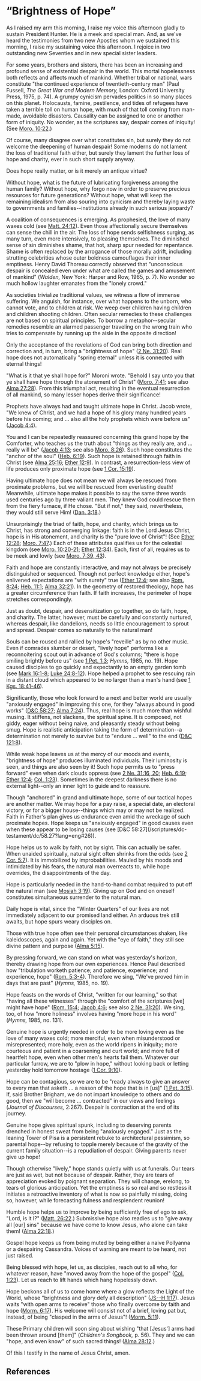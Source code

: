 # “Brightness of Hope”

As I raised my arm this morning, I raise my voice this afternoon gladly to
sustain President Hunter. He is a meek and special man. And, as we've heard
the testimonies from two new Apostles whom we sustained this morning, I raise
my sustaining voice this afternoon. I rejoice in two outstanding new Seventies
and in new special sister leaders.

For some years, brothers and sisters, there has been an increasing and
profound sense of existential despair in the world. This mortal hopelessness
both reflects and affects much of mankind. Whether tribal or national, wars
constitute "the continued experience of twentieth-century man" (Paul Fussell,
_The Great War and Modern Memory,_ London: Oxford University Press, 1975, p.
74). A grumpy cynicism pervades politics in so many places on this planet.
Holocausts, famine, pestilence, and tides of refugees have taken a terrible
toll on human hope, with much of that toll coming from man-made, avoidable
disasters. Causality can be assigned to one or another form of iniquity. No
wonder, as the scriptures say, despair comes of iniquity! (See [Moro.
10:22](/scriptures/bofm/moro/10.22?lang=eng#21).)

Of course, many disagree over what constitutes sin, but surely they do not
welcome the deepening of human despair! Some moderns do not lament the loss of
traditional faith either, but surely they lament the further loss of hope and
charity, ever in such short supply anyway.

Does hope really matter, or is it merely an antique virtue?

Without hope, what is the future of lubricating forgiveness among the human
family? Without hope, why forgo now in order to preserve precious resources
for future generations? Without hope, what will keep the remaining idealism
from also souring into cynicism and thereby laying waste to governments and
families--institutions already in such serious jeopardy?

A coalition of consequences is emerging. As prophesied, the love of many waxes
cold (see [Matt. 24:12](/scriptures/nt/matt/24.12?lang=eng#11)). Even those
affectionally secure themselves can sense the chill in the air. The loss of
hope sends selfishness surging, as many turn, even more intensively, to
pleasing themselves. The diminished sense of sin diminishes shame, that hot,
sharp spur needed for repentance. Shame is often replaced by the arrogance of
those morally adrift, including strutting celebrities whose outer boldness
camouflages their inner emptiness. Henry David Thoreau correctly observed that
"unconscious despair is concealed even under what are called the games and
amusement of mankind" (_Walden,_ New York: Harper and Row, 1965, p. 7). No
wonder so much hollow laughter emanates from the "lonely crowd."

As societies trivialize traditional values, we witness a flow of immense
suffering. We anguish, for instance, over what happens to the unborn, who
cannot vote, and to children at risk. We weep over children having children
and children shooting children. Often secular remedies to these challenges are
not based on spiritual principles. To borrow a metaphor--secular remedies
resemble an alarmed passenger traveling on the wrong train who tries to
compensate by running up the aisle in the opposite direction!

Only the acceptance of the revelations of God can bring both direction and
correction and, in turn, bring a "brightness of hope" ([2 Ne.
31:20](/scriptures/bofm/2-ne/31.20?lang=eng#19)). Real hope does not
automatically "spring eternal" unless it is connected with eternal things!

"What is it that ye shall hope for?" Moroni wrote. "Behold I say unto you that
ye shall have hope through the atonement of Christ" ([Moro.
7:41](/scriptures/bofm/moro/7.41?lang=eng#40); see also [Alma
27:28](/scriptures/bofm/alma/27.28?lang=eng#27)). From this triumphal act,
resulting in the eventual resurrection of all mankind, so many lesser hopes
derive their significance!

Prophets have always had and taught ultimate hope in Christ. Jacob wrote, "We
knew of Christ, and we had a hope of his glory many hundred years before his
coming; and ... also all the holy prophets which were before us" ([Jacob
4:4](/scriptures/bofm/jacob/4.4?lang=eng#3)).

You and I can be repeatedly reassured concerning this grand hope by the
Comforter, who teaches us the truth about "things as they really are, and ...
really will be" ([Jacob 4:13](/scriptures/bofm/jacob/4.13?lang=eng#12); see
also [Moro. 8:26](/scriptures/bofm/moro/8.26?lang=eng#25)). Such hope
constitutes the "anchor of the soul" ([Heb.
6:19](/scriptures/nt/heb/6.19?lang=eng#18)). Such hope is retained through
faith in Christ (see [Alma 25:16](/scriptures/bofm/alma/25.16?lang=eng#15);
[Ether 12:9](/scriptures/bofm/ether/12.9?lang=eng#8)). In contrast, a
resurrection-less view of life produces only proximate hope (see [1 Cor.
15:19](/scriptures/nt/1-cor/15.19?lang=eng#18)).

Having ultimate hope does not mean we will always be rescued from proximate
problems, but we will be rescued from everlasting death! Meanwhile, ultimate
hope makes it possible to say the same three words used centuries ago by three
valiant men. They knew God could rescue them from the fiery furnace, if He
chose. "But if not," they said, nevertheless, they would still serve Him!
([Dan. 3:18](/scriptures/ot/dan/3.18?lang=eng#17).)

Unsurprisingly the triad of faith, hope, and charity, which brings us to
Christ, has strong and converging linkage: faith is in the Lord Jesus Christ,
hope is in His atonement, and charity is the "pure love of Christ"! (See
[Ether 12:28](/scriptures/bofm/ether/12.28?lang=eng#27); [Moro.
7:47](/scriptures/bofm/moro/7.47?lang=eng#46).) Each of these attributes
qualifies us for the celestial kingdom (see [Moro.
10:20-21](/scriptures/bofm/moro/10.20-21?lang=eng#19); [Ether
12:34](/scriptures/bofm/ether/12.34?lang=eng#33)). Each, first of all,
requires us to be meek and lowly (see [Moro. 7:39,
43](/scriptures/bofm/moro/7.39,43?lang=eng#38)).

Faith and hope are constantly interactive, and may not always be precisely
distinguished or sequenced. Though not perfect knowledge either, hope's
enlivened expectations are "with surety" true ([Ether
12:4](/scriptures/bofm/ether/12.4?lang=eng#3); see also [Rom.
8:24](/scriptures/nt/rom/8.24?lang=eng#23); [Heb.
11:1](/scriptures/nt/heb/11.1?lang=eng#0); [Alma
32:21](/scriptures/bofm/alma/32.21?lang=eng#20)). In the geometry of restored
theology, hope has a greater circumference than faith. If faith increases, the
perimeter of hope stretches correspondingly.

Just as doubt, despair, and desensitization go together, so do faith, hope,
and charity. The latter, however, must be carefully and constantly nurtured,
whereas despair, like dandelions, needs so little encouragement to sprout and
spread. Despair comes so naturally to the natural man!

Souls can be roused and rallied by hope's "reveille" as by no other music.
Even if comrades slumber or desert, "lively hope" performs like a
reconnoitering scout out in advance of God's columns; "there is hope smiling
brightly before us" (see [1 Pet. 1:3](/scriptures/nt/1-pet/1.3?lang=eng#2);
_Hymns,_ 1985, no. 19). Hope caused disciples to go quickly and expectantly to
an empty garden tomb (see [Mark
16:1-8](/scriptures/nt/mark/16.1-8?lang=eng#0); [Luke
24:8-12](/scriptures/nt/luke/24.8-12?lang=eng#7)). Hope helped a prophet to
see rescuing rain in a distant cloud which appeared to be no larger than a
man's hand (see [1 Kgs. 18:41-46](/scriptures/ot/1-kgs/18.41-46?lang=eng#40)).

Significantly, those who look forward to a next and better world are usually
"anxiously engaged" in improving this one, for they "always abound in good
works" ([D&amp;C 58:27](/scriptures/dc-testament/dc/58.27?lang=eng#26); [Alma
7:24](/scriptures/bofm/alma/7.24?lang=eng#23)). Thus, real hope is much more
than wishful musing. It stiffens, not slackens, the spiritual spine. It is
composed, not giddy, eager without being naive, and pleasantly steady without
being smug. Hope is realistic anticipation taking the form of determination--a
determination not merely to survive but to "endure ... well" to the end
([D&amp;C 121:8](/scriptures/dc-testament/dc/121.8?lang=eng#7)).

While weak hope leaves us at the mercy of our moods and events, "brightness of
hope" produces illuminated individuals. Their luminosity is seen, and things
are also seen by it! Such hope permits us to "press forward" even when dark
clouds oppress (see [2 Ne. 31:16,
20](/scriptures/bofm/2-ne/31.16,20?lang=eng#15); [Heb.
6:19](/scriptures/nt/heb/6.19?lang=eng#18); [Ether
12:4](/scriptures/bofm/ether/12.4?lang=eng#3); [Col.
1:23](/scriptures/nt/col/1.23?lang=eng#22)). Sometimes in the deepest darkness
there is no external light--only an inner light to guide and to reassure.

Though "anchored" in grand and ultimate hope, some of our tactical hopes are
another matter. We may hope for a pay raise, a special date, an electoral
victory, or for a bigger house--things which may or may not be realized. Faith
in Father's plan gives us endurance even amid the wreckage of such proximate
hopes. Hope keeps us "anxiously engaged" in good causes even when these appear
to be losing causes (see [D&amp;C 58:27](/scriptures/dc-
testament/dc/58.27?lang=eng#26)).

Hope helps us to walk by faith, not by sight. This can actually be safer. When
unaided spiritually, natural sight often shrinks from the odds (see [2 Cor.
5:7](/scriptures/nt/2-cor/5.7?lang=eng#6)). It is immobilized by
improbabilities. Mauled by his moods and intimidated by his fears, the natural
man overreacts to, while hope overrides, the disappointments of the day.

Hope is particularly needed in the hand-to-hand combat required to put off the
natural man (see [Mosiah 3:19](/scriptures/bofm/mosiah/3.19?lang=eng#18)).
Giving up on God and on oneself constitutes simultaneous surrender to the
natural man.

Daily hope is vital, since the "Winter Quarters" of our lives are not
immediately adjacent to our promised land either. An arduous trek still
awaits, but hope spurs weary disciples on.

Those with true hope often see their personal circumstances shaken, like
kaleidoscopes, again and again. Yet with the "eye of faith," they still see
divine pattern and purpose ([Alma
5:15](/scriptures/bofm/alma/5.15?lang=eng#14)).

By pressing forward, we can stand on what was yesterday's horizon, thereby
drawing hope from our own experiences. Hence Paul described how "tribulation
worketh patience; and patience, experience; and experience, hope" ([Rom.
5:3-4](/scriptures/nt/rom/5.3-4?lang=eng#2)). Therefore we sing, "We've proved
him in days that are past" (_Hymns,_ 1985, no. 19).

Hope feasts on the words of Christ, "written for our learning," so that
"having all these witnesses" through the "comfort of the scriptures [we] might
have hope" ([Rom. 15:4](/scriptures/nt/rom/15.4?lang=eng#3); [Jacob
4:6](/scriptures/bofm/jacob/4.6?lang=eng#5); see also [2 Ne.
31:20](/scriptures/bofm/2-ne/31.20?lang=eng#19)). We sing, too, of how "more
holiness" involves having "more hope in his word" (_Hymns,_ 1985, no. 131).

Genuine hope is urgently needed in order to be more loving even as the love of
many waxes cold; more merciful, even when misunderstood or misrepresented;
more holy, even as the world ripens in iniquity; more courteous and patient in
a coarsening and curt world; and more full of heartfelt hope, even when other
men's hearts fail them. Whatever our particular furrow, we are to "plow in
hope," without looking back or letting yesterday hold tomorrow hostage ([1
Cor. 9:10](/scriptures/nt/1-cor/9.10?lang=eng#9)).

Hope can be contagious, so we are to be "ready always to give an answer to
every man that asketh ... a reason of the hope that is in [us]" ([1 Pet.
3:15](/scriptures/nt/1-pet/3.15?lang=eng#14)). If, said Brother Brigham, we do
not impart knowledge to others and do good, then we "will become ... contracted"
in our views and feelings (_Journal of Discourses,_ 2:267). Despair is
contraction at the end of its journey.

Genuine hope gives spiritual spunk, including to deserving parents drenched in
honest sweat from being "anxiously engaged." Just as the leaning Tower of Pisa
is a persistent rebuke to architectural pessimism, so parental hope--by
refusing to topple merely because of the gravity of the current family
situation--is a repudiation of despair. Giving parents never give up hope!

Though otherwise "lively," hope stands quietly with us at funerals. Our tears
are just as wet, but not because of despair. Rather, they are tears of
appreciation evoked by poignant separation. They will change, erelong, to
tears of glorious anticipation. Yet the emptiness is so real and so restless
it initiates a retroactive inventory of what is now so painfully missing,
doing so, however, while forecasting fulness and resplendent reunion!

Humble hope helps us to improve by being sufficiently free of ego to ask,
"Lord, is it I?" ([Matt. 26:22](/scriptures/nt/matt/26.22?lang=eng#21).)
Submissive hope also readies us to "give away all [our] sins" because we have
come to know Jesus, who alone can take them! ([Alma
22:18](/scriptures/bofm/alma/22.18?lang=eng#17).)

Gospel hope keeps us from being muted by being either a naive Pollyanna or a
despairing Cassandra. Voices of warning are meant to be heard, not just
raised.

Being blessed with hope, let us, as disciples, reach out to all who, for
whatever reason, have "moved away from the hope of the gospel" ([Col.
1:23](/scriptures/nt/col/1.23?lang=eng#22)). Let us reach to lift hands which
hang hopelessly down.

Hope beckons all of us to come home where a glow reflects the Light of the
World, whose "brightness and glory defy all description" ([JS--H
1:17](/scriptures/pgp/js-h/1.17?lang=eng#16)). Jesus waits "with open arms to
receive" those who finally overcome by faith and hope ([Morm.
6:17](/scriptures/bofm/morm/6.17?lang=eng#16)). His welcome will consist not
of a brief, loving pat but, instead, of being "clasped in the arms of Jesus"!
([Morm. 5:11](/scriptures/bofm/morm/5.11?lang=eng#10)).

These Primary children will soon sing about wishing "that [Jesus'] arms had
been thrown around [them]" (_Children's Songbook,_ p. 56). They and we can
"hope, and even know" of such sacred things! ([Alma
28:12](/scriptures/bofm/alma/28.12?lang=eng#11).)

Of this I testify in the name of Jesus Christ, amen.

## References

